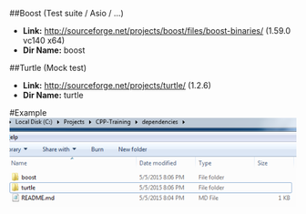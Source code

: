 ##Boost (Test suite / Asio / ...)
- **Link:** http://sourceforge.net/projects/boost/files/boost-binaries/ (1.59.0 vc140 x64)
- **Dir Name:** boost

##Turtle (Mock test)
- **Link:** http://sourceforge.net/projects/turtle/ (1.2.6)
- **Dir Name:** turtle

#Example
![Example of the hierarchy](hierarchyExample.png)

